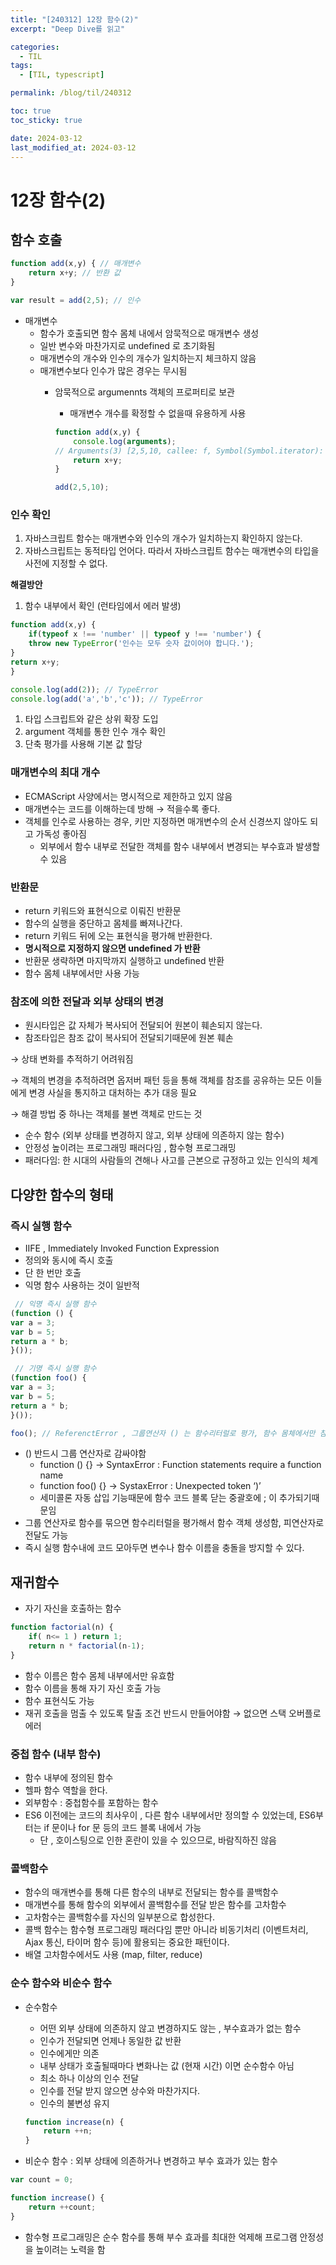 ```yaml
---
title: "[240312] 12장 함수(2)"
excerpt: "Deep Dive를 읽고"

categories:
  - TIL
tags:
  - [TIL, typescript]

permalink: /blog/til/240312

toc: true
toc_sticky: true

date: 2024-03-12
last_modified_at: 2024-03-12
---
```


# 12장 함수(2)
## 함수 호출

```jsx
function add(x,y) { // 매개변수
	return x+y; // 반환 값
}

var result = add(2,5); // 인수
```

- 매개변수
    - 함수가 호출되면 함수 몸체 내에서 암묵적으로 매개변수 생성
    - 일반 변수와 마찬가지로 undefined 로 초기화됨
    - 매개변수의 개수와 인수의 개수가 일치하는지 체크하지 않음
    - 매개변수보다 인수가 많은 경우는 무시됨
        - 암묵적으로 argumennts 객체의 프로퍼티로 보관
            - 매개변수 개수를 확정할 수 없을때 유용하게 사용
            
            ```jsx
            function add(x,y) {
            	console.log(arguments);
            // Arguments(3) [2,5,10, callee: f, Symbol(Symbol.iterator): f]
            	return x+y;
            }
            
            add(2,5,10);
            ```
            

### 인수 확인

1. 자바스크립트 함수는 매개변수와 인수의 개수가 일치하는지 확인하지 않는다.
2. 자바스크립트는 동적타입 언어다. 따라서 자바스크립트 함수는 매개변수의 타입을 사전에 지정할 수 없다.

**해결방안**

1. 함수 내부에서 확인 (런타임에서 에러 발생)

```jsx
function add(x,y) {
	if(typeof x !== 'number' || typeof y !== 'number') {
	throw new TypeError('인수는 모두 숫자 값이어야 합니다.');
}
return x+y;
}

console.log(add(2)); // TypeError 
console.log(add('a','b','c')); // TypeError
```

1. 타입 스크립트와 같은 상위 확장 도입
2. argument 객체를 통한 인수 개수 확인
3. 단축 평가를 사용해 기본 값 할당

### 매개변수의 최대 개수

- ECMAScript 사양에서는 명시적으로 제한하고 있지 않음
- 매개변수는 코드를 이해하는데 방해 → 적을수록 좋다.
- 객체를 인수로 사용하는 경우, 키만 지정하면 매개변수의 순서 신경쓰지 않아도 되고 가독성 좋아짐
    - 외부에서 함수 내부로 전달한 객체를 함수 내부에서 변경되는 부수효과 발생할 수 있음

### 반환문

- return 키워드와 표현식으로 이뤄진 반환문
- 함수의 실행을 중단하고 몸체를 빠져나간다.
- return 키워드 뒤에 오는 표현식을 평가해 반환한다.
- **명시적으로 지정하지 않으면 undefined 가 반환**
- 반환문 생략하면 마지막까지 실행하고 undefined 반환
- 함수 몸체 내부에서만 사용 가능

### 참조에 의한 전달과 외부 상태의 변경

- 원시타입은 값 자체가 복사되어 전달되어 원본이 훼손되지 않는다.
- 참조타입은 참조 값이 복사되어 전달되기때문에 원본 훼손

→ 상태 변화를 추적하기 어려워짐

→ 객체의 변경을 추적하려면 옵저버 패턴 등을 통해 객체를 참조를 공유하는 모든 이들에게 변경 사실을 통지하고 대처하는 추가 대응 필요

→ 해결 방법 중 하나는 객체를 불변 객체로 만드는 것

- 순수 함수 (외부 상태를 변경하지 않고, 외부 상태에 의존하지 않는 함수)
- 안정성 높이려는 프로그래밍 패러다임 , 함수형 프로그래밍
- 패러다임: 한 시대의 사람들의 견해나 사고를 근본으로 규정하고 있는 인식의 체계

## 다양한 함수의 형태

### 즉시 실행 함수

- IIFE , Immediately Invoked Function Expression
- 정의와 동시에 즉시 호출
- 단 한 번만 호출
- 익명 함수 사용하는 것이 일반적

```jsx
 // 익명 즉시 실행 함수
(function () {
var a = 3;
var b = 5;
return a * b;
}());
```

```jsx
 // 기명 즉시 실행 함수
(function foo() {
var a = 3;
var b = 5;
return a * b;
}());

foo(); // ReferenctError , 그룹연산자 () 는 함수리터럴로 평가, 함수 몸체에서만 참조할 수 있는 식별자
```

- () 반드시 그룹 연산자로 감싸야함
    - function () {} → SyntaxError : Function statements require a function name
    - function foo() {} → SystaxError : Unexpected token ‘)’
    - 세미콜론 자동 삽입 기능때문에 함수 코드 블록 닫는 중괄호에 ; 이 추가되기때문임
- 그룹 연산자로 함수를 묶으면 함수리터럴을 평가해서 함수 객체 생성함, 피연산자로 전달도 가능
- 즉시 실행 함수내에 코드 모아두면 변수나 함수 이름을 충돌을 방지할 수 있다.

## 재귀함수

- 자기 자신을 호출하는 함수

```jsx
function factorial(n) {
	if( n<= 1 ) return 1;
	return n * factorial(n-1);
}
```

- 함수 이름은 함수 몸체 내부에서만 유효함
- 함수 이름을 통해 자기 자신 호출 가능
- 함수 표현식도 가능
- 재귀 호출을 멈출 수 있도록 탈출 조건 반드시 만들어야함 → 없으면 스택 오버플로 에러

### 중첩 함수 (내부 함수)

- 함수 내부에 정의된 함수
- 헬파 함수 역할을 한다.
- 외부함수 : 중첩함수를 포함하는 함수
- ES6 이전에는 코드의 최사우이 , 다른 함수 내부에서만 정의할 수 있었는데, ES6부터는 if 문이나 for 문 등의 코드 블록 내에서 가능
    - 단 , 호이스팅으로 인한 혼란이 있을 수 있으므로, 바람직하진 않음

### 콜백함수

- 함수의 매개변수를 통해 다른 함수의 내부로 전달되는 함수를 콜백함수
- 매개변수를 통해 함수의 외부에서 콜백함수를 전달 받은 함수를 고차함수
- 고차함수는 콜백함수를 자신의 일부분으로 합성한다.
- 콜백 함수는 함수형 프로그래밍 패러다임 뿐만 아니라 비동기처리 (이벤트처리, Ajax 통신, 타이머 함수 등)에 활용되는 중요한 패턴이다.
- 배열 고차함수에서도 사용 (map, filter, reduce)

### 순수 함수와 비순수 함수

- 순수함수
    - 어떤 외부 상태에 의존하지 않고 변경하지도 않는 , 부수효과가 없는 함수
    - 인수가 전달되면 언제나 동일한 값 반환
    - 인수에게만 의존
    - 내부 상태가 호출될때마다 변화나는 값 (현재 시간) 이면 순수함수 아님
    - 최소 하나 이상의 인수 전달
    - 인수를 전달 받지 않으면 상수와 마찬가지다.
    - 인수의 불변성 유지
    
    ```jsx
    function increase(n) {
    	return ++n;
    }
    ```
    
- 비순수 함수 : 외부 상태에 의존하거나 변경하고 부수 효과가 있는 함수

```jsx
var count = 0;

function increase() {
	return ++count;
} 
```

- 함수형 프로그래밍은 순수 함수를 통해 부수 효과를 최대한 억제해 프로그램 안정성을 높이려는 노력을 함